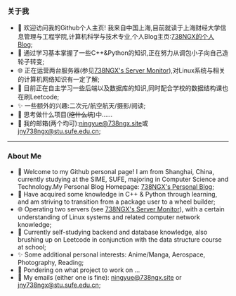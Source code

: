### 关于我

- 👋 欢迎访问我的Github个人主页!  我来自中国上海,目前就读于上海财经大学信息管理与工程学院,计算机科学与技术专业,个人Blog主页:[738NGX的个人Blog](https://www.738ngx.site/);
- 📝 通过学习基本掌握了一些C++&Python的知识,正在努力从调包小子向自己造轮子转变;
- 🌐 正在运营两台服务器(参见[738NGX's Server Monitor](https://monitor.738ngx.site/)),对Linux系统与相关的计算机网络知识有一定了解;
- 🌱 目前正在自主学习一些后端以及数据库的知识,同时配合学校的数据结构课也在刷Leetcode;
- ✨ 一些额外的兴趣:二次元/航空航天/摄影/阅读;
- 💬 思考做什么项目(~~挖什么坑~~)中......
- 📧 我的邮箱(两个均可):[ningyue@738ngx.site](mailto:ningyue@738ngx.site)或[jny738ngx@stu.sufe.edu.cn](mailto:jny738ngx@stu.sufe.edu.cn);

---

### About Me
- 👋 Welcome to my Github personal page! I am from Shanghai, China, currently studying at the SIME, SUFE, majoring in Computer Science and Technology.My Personal Blog Homepage: [738NGX's Personal Blog](https://www.738ngx.site/);
- 📝 Have acquired some knowledge in C++ & Python through learning, and am striving to transition from a package user to a wheel builder;
- 🌐 Operating two servers (see [738NGX's Server Monitor](https://monitor.738ngx.site/)), with a certain understanding of Linux systems and related computer network knowledge;
- 🌱 Currently self-studying backend and database knowledge, also brushing up on Leetcode in conjunction with the data structure course at school;
- ✨ Some additional personal interests: Anime/Manga, Aerospace, Photography, Reading;
- 💬 Pondering on what project to work on ...
- 📧 My emails (either one is fine): [ningyue@738ngx.site](mailto:ningyue@738ngx.site) or [jny738ngx@stu.sufe.edu.cn](mailto:jny738ngx@stu.sufe.edu.cn);
